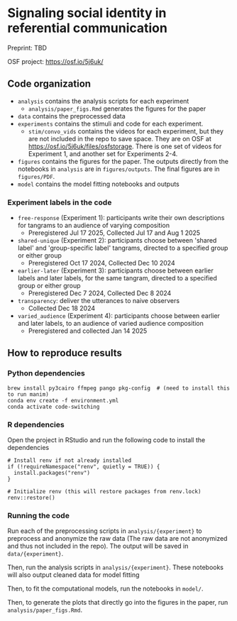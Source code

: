 # Signaling social identity in referential communication

Preprint: TBD

OSF project: https://osf.io/5j6uk/

## Code organization

- `analysis` contains the analysis scripts for each experiment
    - `analysis/paper_figs.Rmd` generates the figures for the paper
- `data` contains the preprocessed data
- `experiments` contains the stimuli and code for each experiment. 
    - `stim/convo_vids` contains the videos for each experiment, but they are not included in the repo to save space. They are on OSF at https://osf.io/5j6uk/files/osfstorage. There is one set of videos for Experiment 1, and another set for Experiments 2-4. 
- `figures` contains the figures for the paper. The outputs directly from the notebooks in `analysis` are in `figures/outputs`. The final figures are in `figures/PDF`.
- `model` contains the model fitting notebooks and outputs


### Experiment labels in the code

- `free-response` (Experiment 1): participants write their own descriptions for tangrams to an audience of varying composition
    - Preregistered Jul 17 2025, Collected Jul 17 and Aug 1 2025
- `shared-unique` (Experiment 2): participants choose between 'shared label' and 'group-specific label' tangrams, directed to a specified group or either group
    - Preregistered Oct 17 2024, Collected Dec 10 2024
- `earlier-later` (Experiment 3): participants choose between earlier labels and later labels, for the same tangram, directed to a specified group or either group
    - Preregistered Dec 7 2024, Collected Dec 8 2024
- `transparency`: deliver the utterances to naive observers 
    - Collected Dec 18 2024
- `varied_audience` (Experiment 4): participants choose between earlier and later labels, to an audience of varied audience composition
    - Preregistered and collected Jan 14 2025

## How to reproduce results

### Python dependencies

```{bash}
brew install py3cairo ffmpeg pango pkg-config  # (need to install this to run manim)
conda env create -f environment.yml
conda activate code-switching
```

### R dependencies

Open the project in RStudio and run the following code to install the dependencies

```{r}
# Install renv if not already installed
if (!requireNamespace("renv", quietly = TRUE)) {
  install.packages("renv")
}

# Initialize renv (this will restore packages from renv.lock)
renv::restore()
```

### Running the code

Run each of the preprocessing scripts in `analysis/{experiment}` to preprocess and anonymize the raw data (The raw data are not anonymized and thus not included in the repo). The output will be saved in `data/{experiment}`.

Then, run the analysis scripts in `analysis/{experiment}`. These notebooks will also output cleaned data for model fitting

Then, to fit the computational models, run the notebooks in `model/`.

Then, to generate the plots that directly go into the figures in the paper, run `analysis/paper_figs.Rmd`.

